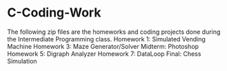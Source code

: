 # C-Coding-Work
The following zip files are the homeworks and coding projects done during the Intermediate Programming class.
Homework 1: Simulated Vending Machine
Homework 3: Maze Generator/Solver
Midterm: Photoshop
Homework 5: Digraph Analyzer
Homework 7: DataLoop
Final: Chess Simulation
